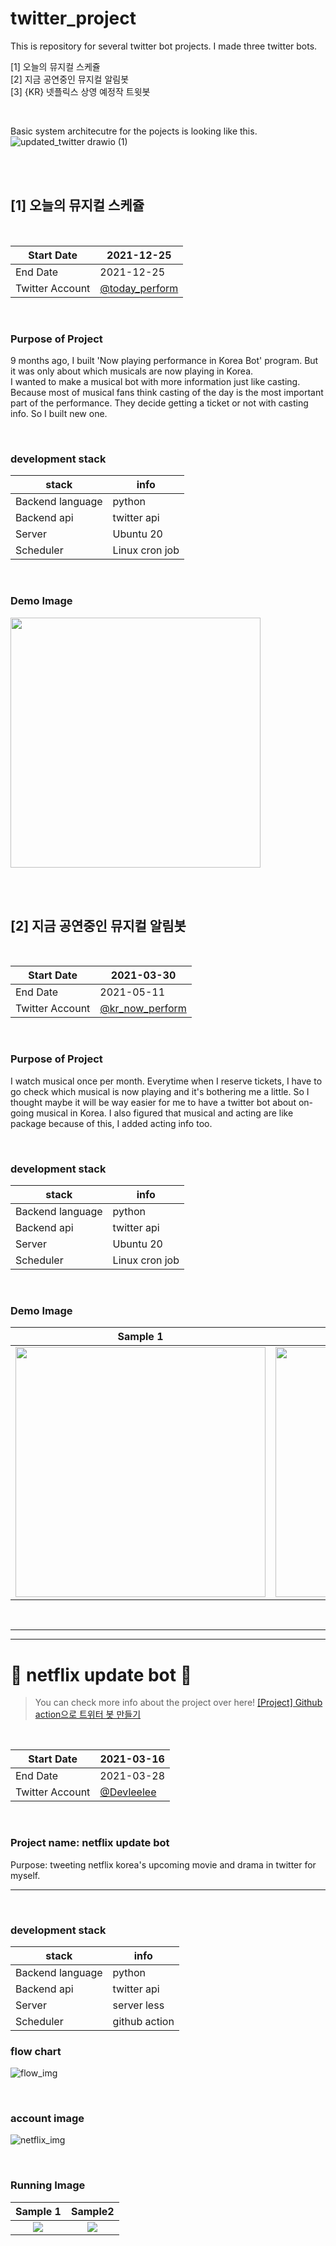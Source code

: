 # twitter_project
This is repository for several twitter bot projects. 
I made three twitter bots. 

[1] 오늘의 뮤지컬 스케쥴  
[2] 지금 공연중인 뮤지컬 알림봇  
[3] {KR} 넷플릭스 상영 예정작 트윗봇 


<br>

Basic system architecutre for the pojects is looking like this.  
![updated_twitter drawio (1)](https://user-images.githubusercontent.com/35620531/137567303-9155675c-932e-4331-8207-701b45f0f76f.png)

<br>
<br>

## [1] 오늘의 뮤지컬 스케쥴
<br>

| Start Date      | 2021-12-25                                          |
|-----------------|-----------------------------------------------------|
| End Date        | 2021-12-25                                          |
| Twitter Account | [@today_perform](https://twitter.com/today_perform) |  

<br> 

### Purpose of Project 
9 months ago, I built 'Now playing performance in Korea Bot' program. But it was only about which musicals are now playing in Korea.  
I wanted to make a musical bot with more information just like casting. Because most of musical fans think casting of the day is the most important part of the performance. They decide getting a ticket or not with casting info. So I built new one. 

<br> 


### development stack
| stack      | info |
|-----------------|------------|
| Backend language       |   python         |
| Backend api | twitter api |  
| Server | Ubuntu 20 |  
| Scheduler | Linux cron job |  

<br>

### Demo Image  
[<img src="https://user-images.githubusercontent.com/35620531/147377250-c05a47f8-c1f7-4630-99ad-1249c005c857.png" width="400"/>](https://user-images.githubusercontent.com/35620531/147377250-c05a47f8-c1f7-4630-99ad-1249c005c857.png)



<br>
<br>


## [2] 지금 공연중인 뮤지컬 알림봇  
<br>

| Start Date      | 2021-03-30 |
|-----------------|------------|
| End Date        | 2021-05-11  |
| Twitter Account | [@kr_now_perform](https://twitter.com/kr_now_perform) |  

<br>

### Purpose of Project 
I watch musical once per month. Everytime when I reserve tickets, I have to go check which musical is now playing and it's bothering me a little. 
So I thought maybe it will be way easier for me to have a twitter bot about on-going musical in Korea. I also figured that musical and acting are like package because of this, I added acting info too. 

<br> 

### development stack
| stack      | info |
|-----------------|------------|
| Backend language       |   python         |
| Backend api | twitter api |  
| Server | Ubuntu 20 |  
| Scheduler | Linux cron job |  

<br>

### Demo Image 

Sample 1             |  Sample2
:-------------------------:|:-------------------------:
[<img src="https://user-images.githubusercontent.com/35620531/117728880-03125800-b225-11eb-804a-9be3572da1e2.png" width="400"/>](https://user-images.githubusercontent.com/35620531/117728880-03125800-b225-11eb-804a-9be3572da1e2.png) |  [<img src="https://user-images.githubusercontent.com/35620531/117728880-03125800-b225-11eb-804a-9be3572da1e2.png" width="400"/>](https://user-images.githubusercontent.com/35620531/117728938-158c9180-b225-11eb-9432-dae9489ac204.png)


<br>

<hr> 
<hr> 

# 🤖 netflix update bot 🤖  

> You can check more info about the project over here! [[Project] Github action으로 트위터 봇 만들기](https://leeleelee3264.github.io/backend/2021/04/16/twitterbot-with-git-action.html) 

<br>


| Start Date      | 2021-03-16 |
|-----------------|------------|
| End Date        | 2021-03-28 |
| Twitter Account | [@Devleelee](https://twitter.com/DevLeelee) |  

<br>

### Project name: netflix update bot 


Purpose: tweeting netflix korea's upcoming movie and drama in twitter for myself.<br> 
<hr>

<br>

### development stack
| stack      | info |
|-----------------|------------|
| Backend language       |   python         |
| Backend api | twitter api |  
| Server | server less |  
| Scheduler | github action |  

### flow chart
![flow_img](https://leeleelee3264.github.io/assets/img/post/twitter_flow.png)


<br>

### account image 
![netflix_img](https://user-images.githubusercontent.com/35620531/112550299-80fbda80-8e02-11eb-9583-3b8268dafb2a.PNG)

<br>   

### Running Image
Sample 1             |  Sample2
:-------------------------:|:-------------------------:
![](https://user-images.githubusercontent.com/35620531/112839670-6adb6c00-90d9-11eb-8a74-3ad7b1c156ca.PNG)  |  ![](https://user-images.githubusercontent.com/35620531/112840270-184e7f80-90da-11eb-81dd-7984814ae9cf.PNG)





